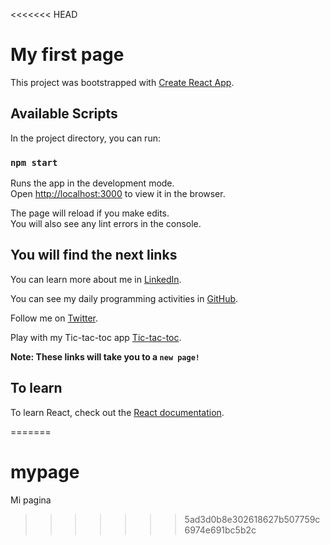 <<<<<<< HEAD
# My first page

This project was bootstrapped with [Create React App](https://github.com/facebook/create-react-app).

## Available Scripts

In the project directory, you can run:

### `npm start`

Runs the app in the development mode.\
Open [http://localhost:3000](http://localhost:3000) to view it in the browser.

The page will reload if you make edits.\
You will also see any lint errors in the console.

## You will find the next links


You can learn more about me in [LinkedIn](https://www.linkedin.com/in/ricardoanaya/).

You can see my daily programming activities in [GitHub](https://github.com/anayaricardo).

Follow me on [Twitter](https://twitter.com/ricky_anaya).

Play with my Tic-tac-toc app [Tic-tac-toc](https://tic-tac-toc-react-game.netlify.app/).

**Note: These links will take you to a `new page!`**

## To learn

To learn React, check out the [React documentation](https://reactjs.org/).

=======
# mypage
Mi pagina
>>>>>>> 5ad3d0b8e302618627b507759c6974e691bc5b2c
